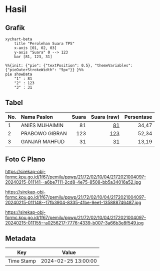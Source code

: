 # Hasil

## Grafik

```mermaid
xychart-beta
    title "Perolehan Suara TPS"
    x-axis [01, 02, 03]
    y-axis "Suara" 0 --> 123
    bar [81, 123, 31]
```

```mermaid
%%{init: {"pie": {"textPosition": 0.5}, "themeVariables": {"pieOuterStrokeWidth": "5px"}} }%%
pie showData
    "1" : 81
    "2" : 123
    "3" : 31
```

## Tabel

| No. | Nama Paslon    | Suara | Suara (raw) | Persentase |
|:--- |:-------------- | -----:| -----------:| ----------:|
| 1   | ANIES MUHAIMIN | 81    | [81][p-1]   | 34,47      |
| 2   | PRABOWO GIBRAN | 123   | [123][p-2]  | 52,34      |
| 3   | GANJAR MAHFUD  | 31    | [31][p-3]   | 13,19      |


[p-1]: https://github.com/gigit-pemilu/pemilu-2024-21-kepulauan-riau/blob/main/pilpres/hitung-suara/sub/21-kepulauan-riau/sub/72-kota-tanjung-pinang/sub/02-tanjung-pinang-timur/sub/1004-batu-ix/sub/097-tps/sub/paslon-1.txt
[p-2]: https://github.com/gigit-pemilu/pemilu-2024-21-kepulauan-riau/blob/main/pilpres/hitung-suara/sub/21-kepulauan-riau/sub/72-kota-tanjung-pinang/sub/02-tanjung-pinang-timur/sub/1004-batu-ix/sub/097-tps/sub/paslon-2.txt
[p-3]: https://github.com/gigit-pemilu/pemilu-2024-21-kepulauan-riau/blob/main/pilpres/hitung-suara/sub/21-kepulauan-riau/sub/72-kota-tanjung-pinang/sub/02-tanjung-pinang-timur/sub/1004-batu-ix/sub/097-tps/sub/paslon-3.txt

## Foto C Plano

https://sirekap-obj-formc.kpu.go.id/1f67/pemilu/ppwp/21/72/02/10/04/2172021004097-20240215-011141--a6be7111-2cd8-4e75-8508-bb5a34016a52.jpg

https://sirekap-obj-formc.kpu.go.id/1f67/pemilu/ppwp/21/72/02/10/04/2172021004097-20240215-011148--17fb3904-8335-41be-9ee1-135888746487.jpg

https://sirekap-obj-formc.kpu.go.id/1f67/pemilu/ppwp/21/72/02/10/04/2172021004097-20240215-011155--a0256217-7776-4339-b007-3a66b3e8f549.jpg


## Metadata

| Key        | Value               |
| ---------- | ------------------- |
| Time Stamp | 2024-02-25 13:00:00 |



